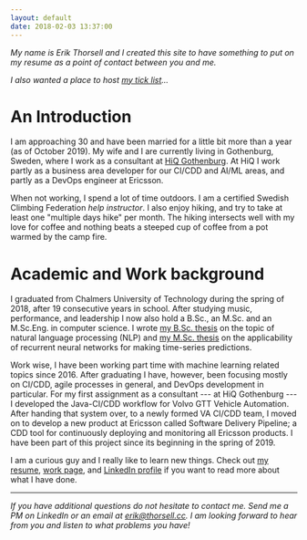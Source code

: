 ```yaml
---
layout: default
date: 2018-02-03 13:37:00
---
```


*My name is Erik Thorsell and I created this site to have something to put on my
resume as a point of contact between you and me.*

*I also wanted a place to host [my tick list]({{site.url}}/ticklist)...*

# An Introduction #

I am approaching 30 and have been married for a little bit more than a year (as
of October 2019). My wife and I are currently living in Gothenburg, Sweden,
where I work as a consultant at [HiQ Gothenburg](https://www.hiq.se/en/). At HiQ
I work partly as a business area developer for our CI/CDD and AI/ML areas, and
partly as a DevOps engineer at Ericsson. 

When not working, I spend a lot of time outdoors. I am a certified Swedish
Climbing Federation *help instructor*. I also enjoy hiking, and try to take at
least one "multiple days hike" per month. The hiking intersects well with my
love for coffee and nothing beats a steeped cup of coffee from a pot warmed by
the camp fire.


# Academic and Work background #

I graduated from Chalmers University of Technology during the spring of 2018,
after 19 consecutive years in school.
After studying music, performance, and leadership I now also hold a B.Sc., an
M.Sc. and an M.Sc.Eng. in computer science.
I wrote [my B.Sc.
thesis](http://studentarbeten.chalmers.se/publication/244534-automatised-analysis-of-emergency-calls-using-natural-language-processing)
on the topic of natural language processing (NLP) and [my M.Sc.
thesis](http://studentarbeten.chalmers.se/publication/255285-vehicle-speed-profile-prediction-without-spatial-information)
on the applicability of recurrent neural networks for making time-series
predictions.

Work wise, I have been working part time with machine learning related topics
since 2016. After graduating I have, however, been focusing mostly on CI/CDD,
agile processes in general, and DevOps development in particular. For my first
assignment as a consultant --- at HiQ Gothenburg --- I developed the Java-CI/CDD
workflow for Volvo GTT Vehicle Automation. After handing that system over, to a
newly formed VA CI/CDD team, I moved on to develop a new product at Ericsson
called Software Delivery Pipeline; a CDD tool for continuously deploying and
monitoring all Ericsson products. I have been part of this project since its
beginning in the spring of 2019.

I am a curious guy and I really like to learn new things.
Check out [my resume]({{site.url}}/download/erikthorsell_cv.pdf), [work
page]({{site.url}}/work), and [LinkedIn
profile](https://www.linkedin.com/in/thorsellerik/) if you want to read more
about what I have done.

---

*If you have additional questions do not hesitate to contact me.
Send me a PM on LinkedIn or an email at
[erik@thorsell.cc](mailto:erik@thorsell.cc).
I am looking forward to hear from you and listen to what problems you have!*

